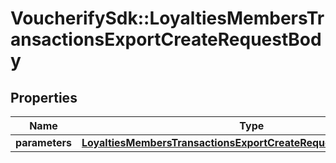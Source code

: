# VoucherifySdk::LoyaltiesMembersTransactionsExportCreateRequestBody

## Properties

| Name | Type | Description | Notes |
| ---- | ---- | ----------- | ----- |
| **parameters** | [**LoyaltiesMembersTransactionsExportCreateRequestBodyParameters**](LoyaltiesMembersTransactionsExportCreateRequestBodyParameters.md) |  | [optional] |

